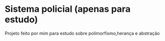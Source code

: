 # Sistema policial (apenas para estudo)
Projeto feito por mim para estudo sobre polimorfismo,herança e abstração
